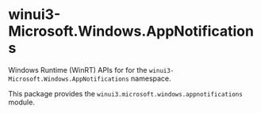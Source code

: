 <!-- warning: Please don't edit this file. It was automatically generated. -->

# winui3-Microsoft.Windows.AppNotifications

Windows Runtime (WinRT) APIs for for the `winui3-Microsoft.Windows.AppNotifications` namespace.

This package provides the `winui3.microsoft.windows.appnotifications` module.
